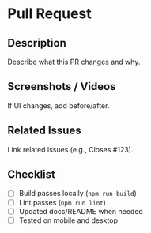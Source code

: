 # Pull Request

## Description

Describe what this PR changes and why.

## Screenshots / Videos

If UI changes, add before/after.

## Related Issues

Link related issues (e.g., Closes #123).

## Checklist

- [ ] Build passes locally (`npm run build`)
- [ ] Lint passes (`npm run lint`)
- [ ] Updated docs/README when needed
- [ ] Tested on mobile and desktop
